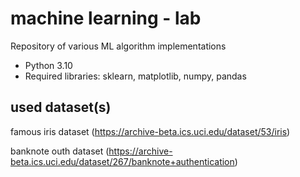 # machine learning - lab

Repository of  various ML algorithm implementations

- Python 3.10
- Required libraries: sklearn, matplotlib, numpy, pandas

## used dataset(s)

famous iris dataset (https://archive-beta.ics.uci.edu/dataset/53/iris)

banknote outh dataset (https://archive-beta.ics.uci.edu/dataset/267/banknote+authentication)
